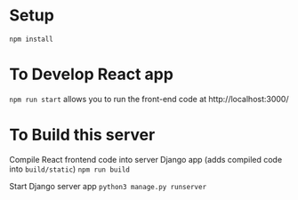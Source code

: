 # Setup
```
npm install
```

# To Develop React app
`npm run start` allows you to run the front-end code at http://localhost:3000/


# To Build this server
Compile React frontend code into server Django app (adds compiled code into `build/static`)
`npm run build`

Start Django server app
`python3 manage.py runserver`
